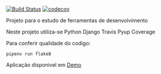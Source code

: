 [![Build Status](https://travis-ci.com/weslly99/djangopro2021.svg?branch=main)](https://travis-ci.com/weslly99/djangopro2021)
[![codecov](https://codecov.io/gh/weslly99/djangopro2021/branch/main/graph/badge.svg?token=XZ9DELOW16)](https://codecov.io/gh/weslly99/djangopro2021)

Projeto para o estudo de ferramentas de desenvolvimento

Neste projeto utiliza-se
Python
Django
Travis
Pyup
Coverage

Para conferir qualidade do codigo:

```console
pipenv run flake8
```
Aplicação disponivel em [Demo](https://djangopro2021.herokuapp.com/)